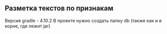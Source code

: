 ## Разметка текстов по признакам  

Версия gradle - 4.10.2
В проекте нужно создать папку db (также как и в корне, где лежит jar)
